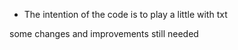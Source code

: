 - The intention of the code is to play a little with txt
  
some changes and improvements still needed
